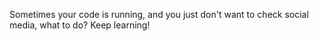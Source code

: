 Sometimes your code is running, and you just don't want to check social media, what to do? Keep learning!

